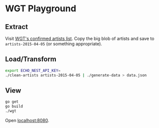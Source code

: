 # WGT Playground

## Extract

Visit [WGT's confirmed artists list](http://www.wave-gotik-treffen.de/english/bands.php). Copy the big blob of artists and save to `artists-2015-04-05` (or something appropriate).

## Load/Transform

``` sh
export ECHO_NEST_API_KEY=
./clean-artists artists-2015-04-05 | ./generate-data > data.json
```

## View

``` sh
go get
go build
./wgt
```

Open [localhost:8080](http://localhost:8080).
